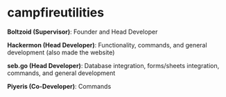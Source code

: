 # campfireutilities
**Boltzoid (Supervisor)**: Founder and Head Developer 

**Hackermon (Head Developer)**: Functionality, commands, and general development (also made the website) 

**seb.go (Head Developer)**: Database integration, forms/sheets integration, commands, and general development

**Piyeris (Co-Developer)**: Commands